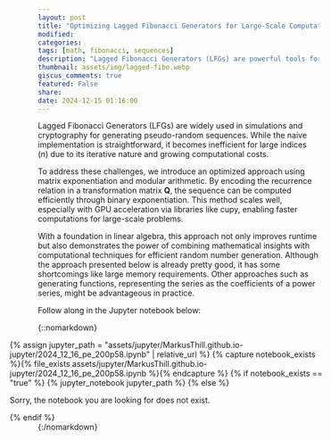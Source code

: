 ```yaml
---
layout: post
title: "Optimizing Lagged Fibonacci Generators for Large-Scale Computations"
modified:
categories: 
tags: [math, fibonacci, sequences]
description: "Lagged Fibonacci Generators (LFGs) are powerful tools for generating pseudo-random sequences in simulations and cryptography. While traditional implementations become inefficient when computing sparse terms at large indices, this blog explores an optimized approach using matrix exponentiation and modular arithmetic. By encoding the recurrence relation in a transformation matrix and leveraging GPU acceleration, the method achieves scalability and speed, making it ideal for large-scale applications."
thumbnail: assets/img/lagged-fibo.webp
giscus_comments: true
featured: False
share:
date: 2024-12-15 01:16:00
---
```


Lagged Fibonacci Generators (LFGs) are widely used in simulations and cryptography for generating pseudo-random sequences. While the naive implementation is straightforward, it becomes inefficient for large indices ($n$) due to its iterative nature and growing computational costs.

To address these challenges, we introduce an optimized approach using matrix exponentiation and modular arithmetic. By encoding the recurrence relation in a transformation matrix $\mathbf{Q}$, the sequence can be computed efficiently through binary exponentiation. This method scales well, especially with GPU acceleration via libraries like cupy, enabling faster computations for large-scale problems.

With a foundation in linear algebra, this approach not only improves runtime but also demonstrates the power of combining mathematical insights with computational techniques for efficient random number generation. Although the approach presented below is already pretty good, it has some shortcomings like large memory requirements. Other approaches such as generating functions, representing the series as the coefficients of a power series, might be advantageous in practice. 

Follow along in the Jupyter notebook below:

<!--- Move to CSS  --->
<style>
  .jupyter-child-ext {
  width: 112%;
  position: relative;
  left: calc(-10%);
}
</style>

{::nomarkdown}
<div class="jupyter-child-ext">
{% assign jupyter_path = "assets/jupyter/MarkusThill.github.io-jupyter/2024_12_16_pe_200p58.ipynb" | relative_url %}
{% capture notebook_exists %}{% file_exists assets/jupyter/MarkusThill.github.io-jupyter/2024_12_16_pe_200p58.ipynb %}{% endcapture %}
{% if notebook_exists == "true" %}
{% jupyter_notebook jupyter_path %}
{% else %}
<p>Sorry, the notebook you are looking for does not exist.</p>
{% endif %}
</div>
{:/nomarkdown}